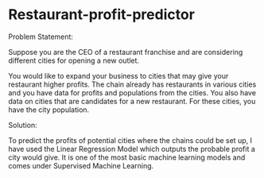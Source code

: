 # Restaurant-profit-predictor

Problem Statement:

Suppose you are the CEO of a restaurant franchise and are considering different cities for opening a new outlet.

You would like to expand your business to cities that may give your restaurant higher profits.
The chain already has restaurants in various cities and you have data for profits and populations from the cities.
You also have data on cities that are candidates for a new restaurant.
For these cities, you have the city population.

Solution:

To predict the profits of potential cities where the chains could be set up, I have used the Linear Regression Model which outputs the probable profit a city would give. It is one of the most basic machine learning models and comes under Supervised Machine Learning.
